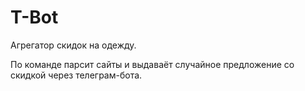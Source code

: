 # T-Bot
Агрегатор скидок на одежду. 

По команде парсит сайты и выдаваёт случайное предложение со скидкой через телеграм-бота.



